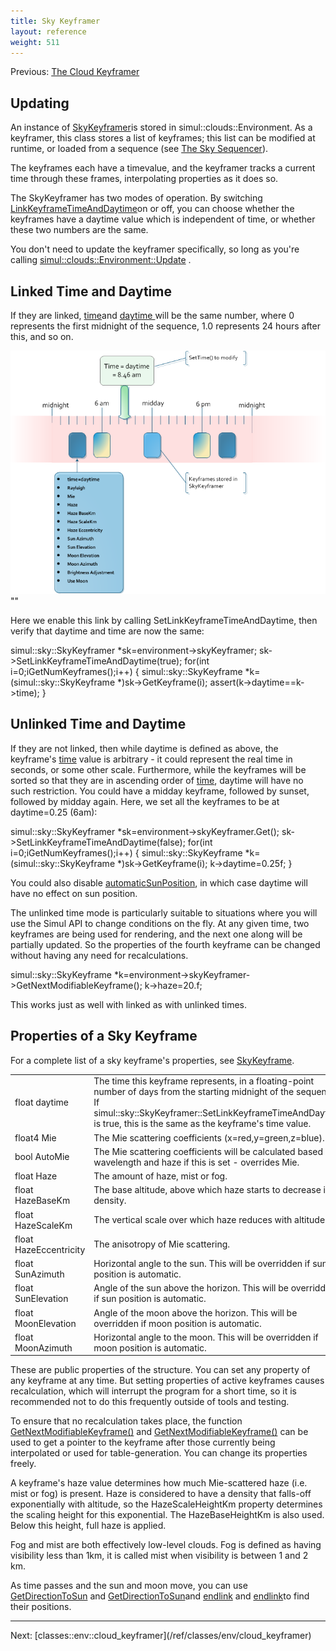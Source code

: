 ```yaml
---
title: Sky Keyframer
layout: reference
weight: 511
---
```





Previous: <a href=".">The Cloud Keyframer</a>

Updating
--------
An instance of <a href="../../ref/simul/sky/skykeyframer">SkyKeyframer</a>is stored in simul::clouds::Environment. As a keyframer, this class
stores a list of keyframes; this list can be modified at runtime, or loaded from a sequence (see <a href="../../sequencer">The Sky Sequencer</a>).

The keyframes each have a timevalue, and the keyframer tracks a current time through these frames, interpolating properties as it does so.

The SkyKeyframer has two modes of operation. By switching <a href="../../ref/simul/sky/skykeyframer/setlinkkeyframetimeanddaytime">LinkKeyframeTimeAndDaytime</a>on or off,
you can choose whether the keyframes have a daytime value which is independent of time, or whether these two numbers are the same.

You don't need to update the keyframer specifically, so long as you're calling [simul::clouds::Environment::Update](/ref/simul/clouds/environment/update)
.

Linked Time and Daytime
-----------------------

If they are linked, <a href="../../ref/simul/sky/basekeyframe/time">time</a>and <a href="../../ref/simul/sky/skykeyframe/daytime">daytime </a>
will be the same number, where 0 represents the first midnight of the sequence, 1.0 represents 24 hours after this, and so on.

![](/Images/SkyKeyframerLinked.png)
""

Here we enable this link by calling SetLinkKeyframeTimeAndDaytime, then verify that daytime and time are now the same:

simul::sky::SkyKeyframer *sk=environment->skyKeyframer;
sk->SetLinkKeyframeTimeAndDaytime(true);
for(int i=0;i<sk->GetNumKeyframes();i++)
{
simul::sky::SkyKeyframe *k=(simul::sky::SkyKeyframe *)sk->GetKeyframe(i);
assert(k->daytime==k->time);
}


Unlinked Time and Daytime
-------------------------

If they are not linked, then while daytime is defined as above, the keyframe's <a href="../../ref/simul/sky/basekeyframe/time">time</a>
value is arbitrary - it could represent the real time in seconds, or some other scale. Furthermore, while the keyframes
will be sorted so that they are in ascending order of <a href="../../ref/simul/sky/basekeyframe/time">time</a>,
daytime will have no such restriction. You could have a midday keyframe, followed by sunset, followed by midday again.
Here, we set all the keyframes to be at daytime=0.25 (6am):

simul::sky::SkyKeyframer *sk=environment->skyKeyframer.Get();
sk->SetLinkKeyframeTimeAndDaytime(false);
for(int i=0;i<sk->GetNumKeyframes();i++)
{
simul::sky::SkyKeyframe *k=(simul::sky::SkyKeyframe *)sk->GetKeyframe(i);
k->daytime=0.25f;
}

You could also disable <a href="../../ref/simul/sky/skykeyframe/automaticsunposition">automaticSunPosition</a>, in which case daytime will have no effect
on sun position.

The unlinked time mode is particularly suitable to situations where you will use the Simul API to change conditions on the fly.
At any given time, two keyframes are being used for rendering, and the next one along will be partially updated. So the properties
of the fourth keyframe can be changed without having any need for recalculations.

simul::sky::SkyKeyframe *k=environment->skyKeyframer->GetNextModifiableKeyframe();
k->haze=20.f;

This works just as well with linked as with unlinked times.


Properties of a Sky Keyframe
-------------------------

For a complete list of a sky keyframe's properties, see <a href="../../ref/simul/sky/skykeyframe">SkyKeyframe</a>.

<table>
<tr><td>float daytime</td><td>The time this keyframe represents, in a floating-point number of days from the starting midnight of the sequence. If simul::sky::SkyKeyframer::SetLinkKeyframeTimeAndDaytime is true, this is the same as the keyframe's time value.</td>
</tr>
<tr><td>float4 Mie</td><td>The Mie scattering coefficients (x=red,y=green,z=blue).</td></tr>
<tr><td>bool AutoMie</td><td>The Mie scattering coefficients will be calculated based on wavelength and haze if this is set - overrides Mie.</td></tr>
<tr><td>float Haze</td><td>The amount of haze, mist or fog.</td></tr>
<tr><td>float HazeBaseKm</td><td>The base altitude, above which haze starts to decrease in density.</td></tr>
<tr><td>float HazeScaleKm</td><td>The vertical scale over which haze reduces with altitude.</td></tr>
<tr><td>float HazeEccentricity</td><td>The anisotropy of Mie scattering.</td></tr>
<tr><td>float SunAzimuth</td><td>Horizontal angle to the sun. This will be overridden if sun position is automatic.</td></tr>
<tr><td>float SunElevation</td><td>Angle of the sun above the horizon. This will be overridden if sun position is automatic.</td></tr>
<tr><td>float MoonElevation</td><td>Angle of the moon above the horizon. This will be overridden if moon position is automatic.</td></tr>
<tr><td>float MoonAzimuth</td><td>Horizontal angle to the moon. This will be overridden if moon position is automatic.</td></tr>
</table>

These are public properties of the structure. You can set any property of any keyframe at any time.
But setting properties of active keyframes causes recalculation, which will interrupt the program for a short time,
so it is recommended not to do this frequently outside of tools and testing.

To ensure that no recalculation takes place, the function <a href="../../ref/simul/sky/skykeyframer/getnextmodifiablekeyframe">GetNextModifiableKeyframe()</a> and <a href="../../ref/simul/sky/skykeyframer/getnextmodifiablekeyframe">GetNextModifiableKeyframe()</a>
can be used to get a pointer to the keyframe after those currently being interpolated or used for table-generation.
You can change its properties freely.

A keyframe's haze value determines how much Mie-scattered haze (i.e. mist or fog) is present. Haze is considered to have a density that falls-off
exponentially with altitude, so the HazeScaleHeightKm property determines the scaling height for this exponential. The
HazeBaseHeightKm is also used. Below this height, full haze is applied.

Fog and mist are both effectively low-level clouds. Fog is defined as having visibility less than 1km, it is called mist when visibility
is between 1 and 2 km.

As time passes and the sun and moon move, you can use <a href="../../ref/simul/sky/baseskyinterface/getdirectiontosun">GetDirectionToSun</a> and <a href="../../ref/simul/sky/baseskyinterface/getdirectiontosun">GetDirectionToSun</a>and <a href="../../ref/simul/sky/baseskyinterface/getdirectiontomoon">endlink</a> and <a href="../../ref/simul/sky/baseskyinterface/getdirectiontomoon">endlink</a>to find their positions.

<hr size="1">
Next: [classes::env::cloud_keyframer](/ref/classes/env/cloud_keyframer)

